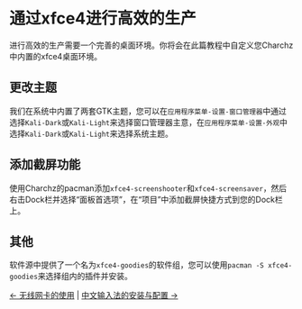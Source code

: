 # 通过xfce4进行高效的生产
进行高效的生产需要一个完善的桌面环境。你将会在此篇教程中自定义您Charchz中内置的xfce4桌面环境。    
    
## 更改主题
我们在系统中内置了两套GTK主题，您可以在`应用程序菜单-设置-窗口管理器`中通过选择`Kali-Dark`或`Kali-Light`来选择窗口管理器主意，在`应用程序菜单-设置-外观`中选择`Kali-Dark`或`Kali-Light`来选择系统主题。    
    
## 添加截屏功能
使用Charchz的pacman添加`xfce4-screenshooter`和`xfce4-screensaver`，然后右击Dock栏并选择“面板首选项”，在“项目”中添加截屏快捷方式到您的Dock栏上。    
    
## 其他
软件源中提供了一个名为`xfce4-goodies`的软件组，您可以使用`pacman -S xfce4-goodies`来选择组内的插件并安装。    
    
[← 无线网卡的使用](wl.md) | [中文输入法的安装与配置 →](fcitx.md)
